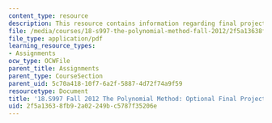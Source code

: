 ```yaml
---
content_type: resource
description: This resource contains information regarding final project.
file: /media/courses/18-s997-the-polynomial-method-fall-2012/2f5a13638fb92a02249bc5787f35206e_MIT18_S997F12_projlist.pdf
file_type: application/pdf
learning_resource_types:
- Assignments
ocw_type: OCWFile
parent_title: Assignments
parent_type: CourseSection
parent_uid: 5c70a418-10f7-6a2f-5887-4d72f74a9f59
resourcetype: Document
title: '18.S997 Fall 2012 The Polynomial Method: Optional Final Project'
uid: 2f5a1363-8fb9-2a02-249b-c5787f35206e
---
```

